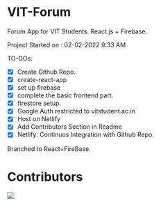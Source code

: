 # VIT-Forum
Forum App for VIT Students. React.js + Firebase.

Project Started on : 02-02-2022 9:33 AM

TO-DOs: 
- [x] Create Github Repo.
- [x] create-react-app
- [x] set up firebase
- [x] complete the basic frontend part.
- [x] firestore setup.
- [x] Google Auth restricted to vitstudent.ac.in
- [x] Host on Netlify
- [x] Add Contributors Section in Readme
- [x] Netlify: Continuos Integration with Github Repo.

Branched to React+FireBase.

# Contributors
<a href="https://github.com/ManishS6/VIT-Forum/graphs/contributors">
  <img src="https://contrib.rocks/image?repo=ManishS6/VIT-Forum" />
</a>
